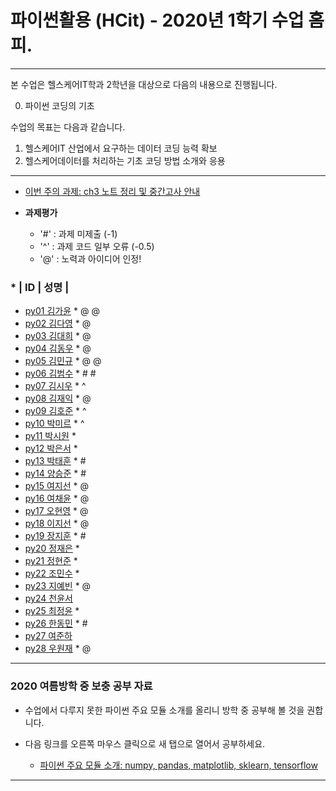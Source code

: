# **파이썬활용 (HCit)** - 2020년 1학기 수업 홈피.
---
본 수업은 헬스케어IT학과 2학년을 대상으로 다음의 내용으로 진행됩니다.

0. 파이썬 코딩의 기초

수업의 목표는 다음과 같습니다.

1. 헬스케어IT 산업에서 요구하는 데이터 코딩 능력 확보
2. 헬스케어데이터를 처리하는 기초 코딩 방법 소개와 응용
---
- [이번 주의 과제: ch3 노트 정리 및 중간고사 안내](https://github.com/Redwoods/Py/tree/master/py2020/DOit)

- **과제평가**
  - '#' : 과제 미제출 (-1)
  - '^' : 과제 코드 일부 오류 (-0.5)
  - '@' : 노력과 아이디어 인정!
  
### * | ID | 성명 |
- [py01	김가윤](https://github.com/20193253/py01) * @ @
- [py02	김다영](https://github.com/dayeong918/py02) * @
- [py03	김대희](https://github.com/eoreordl/py03) * @
- [py04	김동우](https://github.com/dongwoo314/py04) * @
- [py05	김민규](https://github.com/Skystar728/py05) * @ @
- [py06	김범수](https://github.com/bum3632/py06) * # #
- [py07	김시우](https://github.com/oceanshrimp/py07) * ^
- [py08	김재익](https://github.com/kim0129s/py08) * @
- [py09	김호준](https://github.com/hojoooon/py09) * ^
- [py10	박미르](https://github.com/py10/py10) * ^
- [py11	박시원](https://github.com/w2j1y12/py11) *
- [py12	박은서](https://github.com/dmstj0162/py12) * 
- [py13	박태훈](https://github.com/py13taehun/py13) * #
- [py14	양승준](https://github.com/sj0328/py14) * #
- [py15	여지선](https://github.com/jiseonY/py15) * @
- [py16	여채윤](https://github.com/ducodbs0516/py16) * @
- [py17	오현영](https://github.com/Oh-HyunYoung/py17) * @
- [py18	이지선](https://github.com/jiseon0516/py18) * @
- [py19	장지훈](https://github.com/JiHun-py19/py19) * #
- [py20	정재은](https://github.com/joung-jaeeun/py20) *
- [py21	정현준](https://github.com/jhjhj0703/py21) *
- [py22	조민수](https://github.com/rmfltm854/py22) * 
- [py23	지예빈](https://github.com/Obliqueflo/py23) * @
- [py24	천윤서](https://github.com/)
- [py25	최정윤](https://github.com/jeongy72/py25) *
- [py26	한동민](https://github.com/a151122/py26) * #
- [py27	여준하](https://github.com/)
- [py28 우원재](https://github.com/SALRIGO/py28) * @

---

### 2020 여름방학 중 보충 공부 자료
- 수업에서 다루지 못한 파이썬 주요 모듈 소개를 올리니 방학 중 공부해 볼 것을 권합니다.  
- 다음 링크를 오른쪽 마우스 클릭으로 새 탭으로 열어서 공부하세요.

  - [파이썬 주요 모듈 소개: numpy, pandas, matplotlib, sklearn, tensorflow](https://github.com/Redwoods/Py/tree/master/py2019/Lec/notebook/py_modules/)

---


